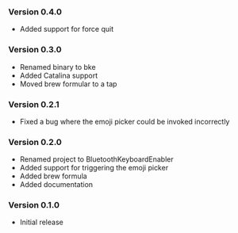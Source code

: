### Version 0.4.0

- Added support for force quit

### Version 0.3.0

- Renamed binary to bke
- Added Catalina support
- Moved brew formular to a tap

### Version 0.2.1

- Fixed a bug where the emoji picker could be invoked incorrectly

### Version 0.2.0

- Renamed project to BluetoothKeyboardEnabler
- Added support for triggering the emoji picker
- Added brew formula
- Added documentation

### Version 0.1.0

- Initial release
